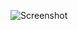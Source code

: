 ![Screenshot](https://raw.githubusercontent.com/Cryakl/Ultimate-RAT-Collection/refs/heads/main/AlFatahRAT/Screenshot.png)
